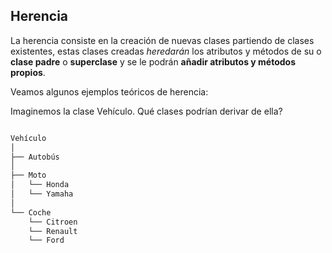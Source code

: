 ## Herencia

La herencia consiste en la creación de nuevas clases partiendo de clases existentes, estas clases creadas *heredarán* los atributos y métodos de su o **clase padre** o **superclase** y se le podrán **añadir atributos y métodos propios**.

Veamos algunos ejemplos teóricos de herencia:

Imaginemos la clase Vehículo. Qué clases podrían derivar de ella?

```bash

Vehículo
│
├── Autobús                 
│
├── Moto                     
│   └── Honda
│   └── Yamaha
│
└── Coche                  
    └── Citroen
    └── Renault
    └── Ford

``` 